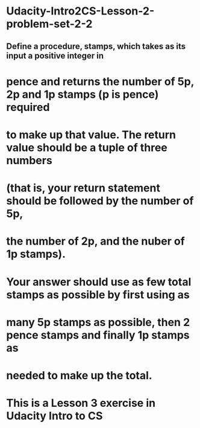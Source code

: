 # Udacity-Intro2CS-Lesson-2-problem-set-2-2
## Define a procedure, stamps, which takes as its input a positive integer in
# pence and returns the number of 5p, 2p and 1p stamps (p is pence) required 
# to make up that value. The return value should be a tuple of three numbers 
# (that is, your return statement should be followed by the number of 5p,
# the number of 2p, and the nuber of 1p stamps).
#
# Your answer should use as few total stamps as possible by first using as 
# many 5p stamps as possible, then 2 pence stamps and finally 1p stamps as 
# needed to make up the total.
#
# This is a Lesson 3 exercise in Udacity Intro to CS

